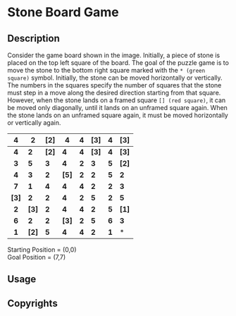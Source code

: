 # Stone Board Game

## Description
Consider the game board shown in the image. Initially, a piece of stone is placed on the top left square of the board. 
The goal of the puzzle game is to move the stone to the bottom right square marked with the `* (green square)` symbol. Initially,
the stone can be moved horizontally or vertically.
The numbers in the squares specify the number of squares that the stone must step in a move along the desired direction starting from that square.
However, when the stone lands on a framed square `[] (red square)`, it can be moved only diagonally, until it lands on an unframed square again. 
When the stone lands on an unframed square again, it must be moved horizontally or vertically again.

|  4  	    | 2      	| [2] 	    | 4   	    | 4 	    |  [3]   	| 4 	    | [3]   	|
|:---:	    |-----	    |-----  	|-----	    |----	    |-----	    |---	    |-----	    |
|  **4**  	| **2**   	| **[2]** 	| **4**   	| **4** 	| **[3]** 	| **4** 	| **[3]** 	|
| **3**   	| **5** 	| **3**   	| **4**   	| **2** 	| **3**   	| **5** 	| **[2]** 	|
| **4**   	| **3**   	| **2**   	| **[5]** 	| **2** 	| **2**   	| **5** 	| **2**   	|
| **7**   	| **1**  	| **4**   	| **4**   	| **4** 	| **2**   	| **2** 	| **3**   	|
| **[3]** 	| **2**   	| **2**   	| **4**   	| **2** 	| **5**   	| **2** 	| **5**   	|
| **2**   	| **[3]** 	| **2**   	| **4**   	| **4** 	| **2**   	| **5** 	| **[1]** 	|
| **6**   	| **2**   	| **2**   	| **[3]** 	| **2** 	| **5**   	| **6** 	| **3**   	|
| **1**   	| **[2]** 	| **5**   	| **4**   	| **4** 	| **2**   	| **1** 	|     *     |

Starting Position = (0,0)\
Goal Position = (7,7)

## Usage


## Copyrights